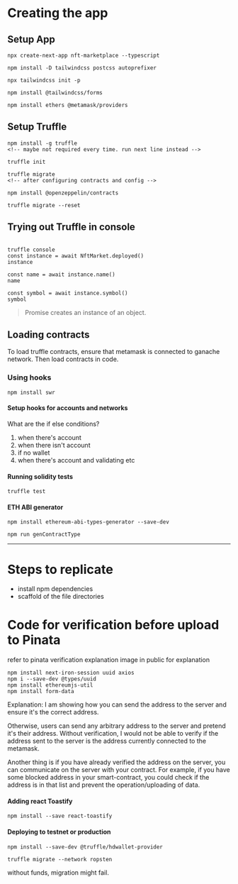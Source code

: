 # Creating the app
## Setup App
```
npx create-next-app nft-marketplace --typescript

npm install -D tailwindcss postcss autoprefixer

npx tailwindcss init -p 

npm install @tailwindcss/forms

npm install ethers @metamask/providers
```

## Setup Truffle
```
npm install -g truffle
<!-- maybe not required every time. run next line instead -->

truffle init

truffle migrate
<!-- after configuring contracts and config -->

npm install @openzeppelin/contracts

truffle migrate --reset

```

## Trying out Truffle in console

```

truffle console
const instance = await NftMarket.deployed()
instance

const name = await instance.name()
name

const symbol = await instance.symbol()
symbol

```

> Promise creates an instance of an object.

## Loading contracts
To load truffle contracts, ensure that metamask is connected to ganache network.
Then load contracts in code.

### Using hooks
```
npm install swr
```

#### Setup hooks for accounts and networks
What are the if else conditions?
1) when there's account
2) when there isn't account
3) if no wallet
4) when there's account and validating
etc

#### Running solidity tests
```
truffle test
```

#### ETH ABI generator
```
npm install ethereum-abi-types-generator --save-dev

npm run genContractType
```

---

# Steps to replicate
- install npm dependencies
- scaffold of the file directories

# Code for verification before upload to Pinata
refer to pinata verification explanation image in public for explanation
```
npm install next-iron-session uuid axios
npm i --save-dev @types/uuid
npm install ethereumjs-util
npm install form-data
```

Explanation:
I am showing how you can send the address to the server and ensure it's the correct address.

Otherwise, users can send any arbitrary address to the server and pretend it's their address. Without verification, I would not be able to verify if the address sent to the server is the address currently connected to the metamask.

Another thing is if you have already verified the address on the server, you can communicate on the server with your contract. For example, if you have some blocked address in your smart-contract, you could check if the address is in that list and prevent the operation/uploading of data.


#### Adding react Toastify
```
npm install --save react-toastify
```

#### Deploying to testnet or production
```
npm install --save-dev @truffle/hdwallet-provider

truffle migrate --network ropsten
```
without funds, migration might fail.